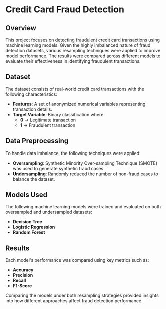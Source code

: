 # Credit Card Fraud Detection  

## Overview  
This project focuses on detecting fraudulent credit card transactions using machine learning models. Given the highly imbalanced nature of fraud detection datasets, various resampling techniques were applied to improve model performance. The results were compared across different models to evaluate their effectiveness in identifying fraudulent transactions.  

## Dataset  
The dataset consists of real-world credit card transactions with the following characteristics:  
- **Features**: A set of anonymized numerical variables representing transaction details.  
- **Target Variable**: Binary classification where:  
  - **0** → Legitimate transaction  
  - **1** → Fraudulent transaction  

## Data Preprocessing  
To handle data imbalance, the following techniques were applied:  
- **Oversampling**: Synthetic Minority Over-sampling Technique (SMOTE) was used to generate synthetic fraud cases.  
- **Undersampling**: Randomly reduced the number of non-fraud cases to balance the dataset.  

## Models Used  
The following machine learning models were trained and evaluated on both oversampled and undersampled datasets:  
- **Decision Tree**  
- **Logistic Regression**  
- **Random Forest**  

## Results  
Each model's performance was compared using key metrics such as:  
- **Accuracy**  
- **Precision**  
- **Recall**  
- **F1-Score**  


Comparing the models under both resampling strategies provided insights into how different approaches affect fraud detection performance.  
